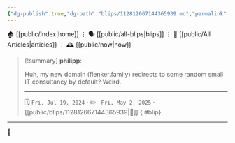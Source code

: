 ```yaml
---
{"dg-publish":true,"dg-path":"blips/112812667144365939.md","permalink":"/blips/112812667144365939/","title":"philipp on mastodon @ 2024-07-19"}
---
```



<div class="transclusion internal-embed is-loaded"><div class="markdown-embed">




🏠 [[public/Index\|home]]  ⋮ 🗣️ [[public/all-blips\|blips]] ⋮  📝 [[public/All Articles\|articles]]  ⋮ 🕰️ [[public/now\|now]]


</div></div>


> [!summary] **philipp**:
>
> Huh, my new domain (flenker.family) redirects  to some random small IT consultancy by default? Weird.
> - - -
>
> 🗓️ <code>Fri, Jul 19, 2024</code>  · ✏️ <code> Fri, May 2, 2025</code>  · [[public/blips/112812667144365939\|🔗]]
{ #blip}


- - -

 👾
